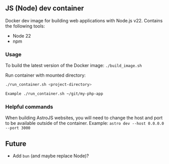 ## JS (Node) dev container

Docker dev image for building web applications with Node.js v22. Contains the following tools:
- Node 22
- npm

### Usage

To build the latest version of the Docker image:
`./build_image.sh`

Run container with mounted directory:
```sh
./run_container.sh <project-directory>

Example ./run_container.sh ~/git/my-php-app
```

### Helpful commands

When building AstroJS websites, you will need to change the host and port to be available outside of the container. Example:
`astro dev --host 0.0.0.0 --port 3000`

## Future
- Add `bun` (and maybe replace Node)?